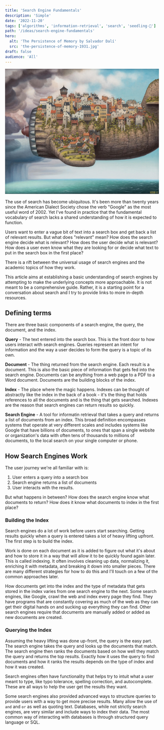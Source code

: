 ```yaml
---
title: 'Search Engine Fundamentals'
description: 'Simple'
date: '2022-11-20'
tags: ['algorithms', 'information-retrieval', 'search', 'seedling-🌱']
path: '/ideas/search-engine-fundamentals'
hero:
  alt: 'The Persistence of Memory by Salvador Dalí'
  src: 'the-persistence-of-memory-1931.jpg'
draft: false
audience: 'All'
---
```


![Low cost air lines by Jacek Yerka](low-cost-air-lines-jacek-yerka.jpg)

The use of search has become ubiquitous. It's been more than twenty years since the American Dialect Society chose the verb "Google" as the most useful word of 2002. Yet I've found in practice that the fundamental vocabulary of search lacks a shared understanding of how it is expected to function.

Users want to enter a vague bit of text into a search box and get back a list of relevant results. But what does "relevant" mean? How does the search engine decide what is relevant? How does the user decide what is relevant? How does a user even know what they are looking for or decide what text to put in the search box in the first place?

There is a rift between the universal usage of search engines and the academic topics of how they work.

This article aims at establishing a basic understanding of search engines by attempting to make the underlying concepts more approachable. It is not meant to be a comprehensive guide. Rather, it is a starting point for a conversation about search and I try to provide links to more in-depth resources.

## Defining terms

There are three basic components of a search engine, the query, the document, and the index.

**Query** - The text entered into the search box. This is the front door to how users interact with search engines. Queries represent an intent for information and the way a user decides to form the query is a topic of its own.

**Document** - The thing returned from the search engine. Each result is a document. This is also the basic piece of information that gets fed into the search engine. Documents can be anything from a web page to a PDF to a Word document. Documents are the building blocks of the index.

**Index** - The place where the magic happens. Indexes can be thought of abstractly like the index in the back of a book - it's the thing that holds references to all the documents and is the thing that gets searched. Indexes are the reason that
search engines can return results so quickly.

**Search Engine** - A tool for informatin retrieval that takes a query and returns a list of documents from an index. This broad definition encompasses systems that operate at very different scales and includes systems like Google that have billions of documents, to ones that span a single website or organization's data with often tens of thousands to millions of documents, to the local search on your single computer or phone.

## How Search Engines Work

The user journey we're all familiar with is:

1. User enters a query into a search box
2. Search engine returns a list of documents
3. User interacts with the results.

But what happens in between? How does the search engine know what documents to return? How does it know what documents to index in the first place?

### Building the Index

Search engines do a lot of work before users start searching. Getting results quickly when a query is entered takes a lot of heavy lifting upfront. The first step is to build the index.

Work is done on each document as it is added to figure out what it's about and how to store it in a way that will allow it to be quickly found again later. This is called indexing. It often involves cleaning up data, normalizing it, enriching it with metadata, and breaking it down into smaller pieces. There are many different strategies for how to do this and I'll touch on a few of the common approaches later.

How documents get into the index and the type of metadata that gets stored in the index varies from one search engine to the next. Some search engines, like Google, crawl the web and index every page they find. They have programs that are constantly covering as much of the web as they can get their digital hands on and sucking up everything they can find. Other search engines require that documents are manually added or added as new documents are created.

### Querying the Index

Assuming the heavy lifting was done up-front, the query is the easy part. The search engine takes the query and looks up the documents that match. The search engine then ranks the documents based on how well they match the query and returns the top results. Exactly how it uses the query to find documents and how it ranks the results depends on the type of index and how it was created.

Search engines often have functionality that helps try to intuit what a user meant to type, like typo tolerance, spelling correction, and autocomplete. These are all ways to help the user get the results they want.

Some search engines also provided advanced ways to structure queries to provide users with a way to get more precise results. Many allow the use of `and` and `or` as well as quoting text. Databases, while not strictly search engines, are very similar and include ways to index their data. The most common way of interacting with databases is through structured query language or SQL.
